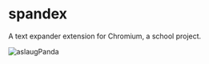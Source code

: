 # spandex

A text expander extension for Chromium, a  school project. 

<img src="http://i.imgur.com/d9a3UmD.jpg" alt="aslaugPanda"/>
